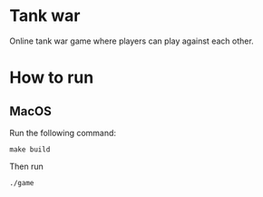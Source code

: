 # Tank war
Online tank war game where players can play against each other.
# How to run
## MacOS
Run the following command:
````
make build
````
Then run
````
./game
````